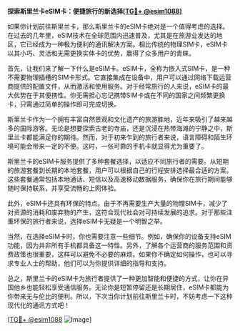 **探索斯里兰卡eSIM卡：便捷旅行的新选择[[TG💪+ @esim1088](https://t.me/s/esim1088)]**

如果你计划前往斯里兰卡，那么斯里兰卡的eSIM卡绝对是一个值得考虑的选择。在过去的几年里，eSIM技术在全球范围内迅速普及，尤其是在旅游业发达的地区，它已经成为一种极为便利的通讯解决方案。相比传统的物理SIM卡，eSIM卡以其小巧、灵活和无需更换实体卡的优势，赢得了众多用户的青睐。

首先，让我们来了解一下什么是eSIM卡。eSIM卡，全称为嵌入式SIM卡，是一种不需要物理插槽的SIM卡形式。它直接集成在设备中，用户可以通过网络下载运营商提供的配置文件，从而激活和使用服务。对于经常旅行的人来说，eSIM卡的最大优势在于其便携性。你无需担心忘记携带SIM卡或在不同的国家之间频繁更换卡，只需通过简单的操作即可完成切换。

斯里兰卡作为一个拥有丰富自然景观和文化遗产的旅游胜地，近年来吸引了越来越多的国际游客。无论是想要探索古老的寺庙，还是沉浸在热带海滩的宁静之中，斯里兰卡都能满足你的期待。然而，对于初来乍到的旅行者来说，语言障碍和陌生环境可能会带来一定的不便。这时，一张可靠的手机卡就显得尤为重要了。

斯里兰卡的eSIM卡服务提供了多种套餐选择，以适应不同旅行者的需要。从短期的旅游套餐到长期的本地套餐，用户可以根据自己的行程安排选择最合适的方案。这些套餐通常包括本地通话、短信以及高速移动数据服务，确保你在旅行期间能够随时保持联系，并享受流畅的上网体验。

此外，eSIM卡还具有环保的特点。由于不再需要生产大量的物理SIM卡，减少了对资源的消耗和废弃物的产生，这符合现代社会对可持续发展的追求。对于那些注重环保的旅行者来说，选择eSIM卡无疑是一个明智之举。

当然，在选择eSIM卡时，你也需要注意一些细节。例如，确保你的设备支持eSIM功能，因为并非所有手机都具备这一特性。另外，了解各个运营商的服务范围和资费政策也很重要，这样可以避免不必要的麻烦。如果你不确定如何操作，也可以寻求专业人士的帮助，他们可以为你提供详细的指导和支持。

总之，斯里兰卡的eSIM卡为旅行者提供了一种更加智能和便捷的方式，让你在异国他乡也能轻松享受通信服务。无论你是短暂停留还是长期居住，eSIM卡都能为你带来无与伦比的便利。所以，下次当你计划前往斯里兰卡时，不妨考虑一下这种现代化的通讯方式吧！

[[TG💪+ @esim1088](https://t.me/s/esim1088) ![Image](https://i.postimg.cc/4NQfJmqS/Snipaste-2025-05-13-00-14-12.png)]